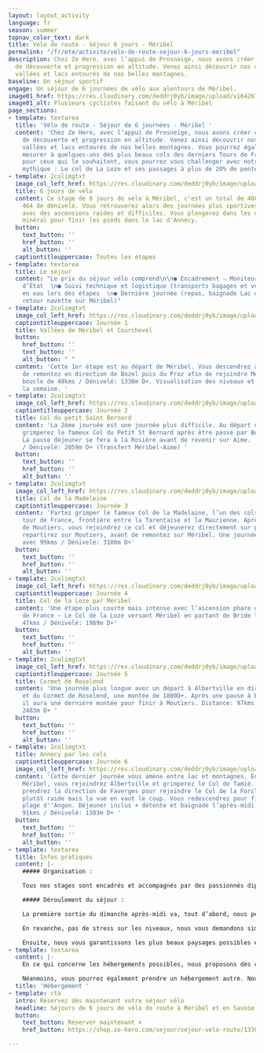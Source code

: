 ```yaml
---
layout: layout_activity
language: fr
season: summer
topnav_color_text: dark
title: Vélo de route - Séjour 6 jours - Méribel
permalink: "/fr/ete/activite/velo-de-route-sejour-6-jours-meribel"
description: Chez Ze Hero, avec l’appui de Prosneige, nous avons créer ce séjour vélo
  de découverte et progression en altitude. Venez ainsi découvrir nos différentes
  vallées et lacs entourés de nos belles montagnes.
baseline: Un séjour sportif
engage: Un séjour de 6 journées de vélo aux alentours de Méribel.
image01_href: https://res.cloudinary.com/deddrj0yb/image/upload/v1642671861/website/summer/viktor-bystrov-Gi0OMNguFaw-unsplash_mekt50.jpg
image01_alt: Plusieurs cyclistes faisant du vélo à Méribel
page_sections:
- template: textarea
  title: 'Vélo de route - Séjour de 6 journées - Méribel '
  content: 'Chez Ze Hero, avec l’appui de Prosneige, nous avons créer ce séjour vélo
    de découverte et progression en altitude. Venez ainsi découvrir nos différentes
    vallées et lacs entourés de nos belles montagnes. Vous pourrez également vous
    mesurer à quelques-uns des plus beaux cols des derniers Tours de France. Par ailleurs,
    pour ceux qui le souhaitent, vous pourrez vous challenger avec notre col devenu
    mythique : Le col de La Loze et ses passages à plus de 20% de pente.'
- template: 2colimgtxt
  image_col_left_href: https://res.cloudinary.com/deddrj0yb/image/upload/v1643194501/website/V%C3%A9lo/parcours-etoile_ubxtjh.png
  title: 6 jours de vélo
  content: Ce stage de 6 jours de vélo à Méribel, c'est un total de 466km avec 12
    464 de dénivelé. Vous retrouverez alors des journées plus sportives que d'autres
    avec des ascensions raides et difficiles. Vous plongerez dans les décors montagneux,
    minéral pour finir les pieds dans le lac d'Annecy.
  button:
    text_button: ''
    href_button: ''
    alt_button: ''
  captiontitleuppercase: Toutes les étapes
- template: textarea
  title: Le séjour
  content: "Le prix du séjour vélo comprend\n\n● Encadrement – Moniteurs diplômés
    d’État  \n● Suivi technique et logistique (transports bagages et vélos)  \n● Ravitaillement
    en eau lors des étapes  \n● Dernière journée (repas, baignade Lac d’Annecy et
    retour navette sur Méribel)"
- template: 2colimgtxt
  image_col_left_href: https://res.cloudinary.com/deddrj0yb/image/upload/v1643189945/website/V%C3%A9lo/collage1_fmakyp.png
  captiontitleuppercase: Journée 1
  title: Vallées de Méribel et Courchevel
  button:
    href_button: ''
    text_button: ''
    alt_button: " "
  content: 'Cette 1er étape est au départ de Méribel. Vous descendrez à Moutiers afin
    de remontez en direction de Bozel puis du Praz afin de rejoindre Méribel. Une
    boucle de 48kms / Dénivelé: 1330m D+. Visualisation des niveaux et lancement de
    la semaine. '
- template: 2colimgtxt
  image_col_left_href: https://res.cloudinary.com/deddrj0yb/image/upload/v1643189946/website/V%C3%A9lo/collage2_ilhebt.png
  captiontitleuppercase: Journée 2
  title: Col du petit Saint Bernard
  content: 'La 2ème journée est une journée plus difficile. Au départ d''Aime, vous
    grimperez le fameux Col du Petit St Bernard après être passé par Bourg St Maurice.
    La pause déjeuner se fera à la Rosière avant de revenir sur Aime.  Distance: 84kms
    / Dénivelé: 2059m D+ (Transfert Méribel-Aime) '
  button:
    text_button: ''
    href_button: ''
    alt_button: ''
- template: 2colimgtxt
  image_col_left_href: https://res.cloudinary.com/deddrj0yb/image/upload/v1643189946/website/V%C3%A9lo/collage3_vnw1tf.png
  title: Col de la Madeleine
  captiontitleuppercase: Journée 3
  content: 'Partez grimper le fameux Col de la Madelaine, l’un des cols connus du
    tour de France, frontière entre la Tarentaise et la Maurienne. Après un départ
    de Moutiers, vous rejoindrez ce col et déjeunerez directement sur place. Vous
    repartirez sur Moutiers, avant de remontez sur Méribel. Une journée difficile
    avec 99kms / Dénivelé: 3100m D+'
  button:
    text_button: ''
    href_button: ''
    alt_button: ''
- template: 2colimgtxt
  image_col_left_href: https://res.cloudinary.com/deddrj0yb/image/upload/v1643189946/website/V%C3%A9lo/collage4_vbcw2p.png
  captiontitleuppercase: Journée 4
  title: Col de la Loze par Méribel
  content: 'Une étape plus courte mais intense avec l’ascension phare du dernier Tour
    de France – Le Col de la Loze versant Méribel en partant de Bride les Bains:  Distance:
    47kms / Dénivelé: 1989m D+'
  button:
    text_button: ''
    href_button: ''
    alt_button: ''
- template: 2colimgtxt
  image_col_left_href: https://res.cloudinary.com/deddrj0yb/image/upload/v1643189946/website/V%C3%A9lo/collage5_ul9hd3.png
  captiontitleuppercase: Journée 5
  title: Cormet de Roselend
  content: 'Une journée plus longue avec un départ à Albertville en direction du Beaufortin
    et du Cormet de Roselend, une montée de 1800D+. Après une pause à Bourg St Maurice,
    il aura une dernière montée pour finir à Moutiers. Distance: 97kms / Dénivelé:
    2483m D+ '
  button:
    text_button: ''
    href_button: ''
    alt_button: ''
- template: 2colimgtxt
  title: Annecy par les cols
  captiontitleuppercase: Journée 6
  image_col_left_href: https://res.cloudinary.com/deddrj0yb/image/upload/v1643189946/website/V%C3%A9lo/collage6_wuyrnq.png
  content: 'Cette dernier journée vous amène entre lac et montagnes. En partant de
    Méribel, vous rejoindrez Albertville et grimperez le Col de Tamié. Ensuite, vous
    prendrez la direction de Faverges pour rejoindre le Col de la Forclaz qui sera
    plutôt raide mais la vue en vaut le coup. Vous redescendrez pour finir sur la
    plage d''Angon. Déjeuner inclus + détente et baignade l’après-midi. Distance:
    91kms / Dénivelé: 1503m D+ '
  button:
    text_button: ''
    href_button: ''
    alt_button: ''
- template: textarea
  title: Infos pratiques
  content: |-
    ##### Organisation :

    Tous nos stages sont encadrés et accompagnés par des passionnés diplômés d’état. Premièrement, nous nous occupons de vos transferts sur certaines étapes en véhicule. Ensuite, les suivis techniques et logistiques complets sont également réalisés chaque jour par nos véhicules. Enfin, les ravitaillements sont prévus sur chacun des parcours avec des paniers repas préparés le matin de chaque sortie, un entretien technique des vélos les soirs suivant les besoins de chacun, un briefing de chaque sortie la veille mais aussi un coaching individualisés suivant les attentes et progressions de chacun.

    ##### Déroulement du séjour :

    La première sortie du dimanche après-midi va, tout d’abord, nous permettre de nous connaître, de discuter des différentes attentes mais aussi des options qui s’offrent à nous sur la semaine en fonction des niveaux relevés et des conditions météorologiques.

    En revanche, pas de stress sur les niveaux, nous vous demandons simplement une expérience de vélo de route avec un peu de dénivelé et, également, d’arriver avec un foncier suffisant pour tenir physiquement sur 6 jours. Par exemple, nous recommandons un minimum de 1000 kms dans les jambes et 10.000 m de dénivelé avant de nous rejoindre. Lors de la première journée, nous verrons toutefois si il y a de grosses différences de niveaux et si nous devrons adapter les groupes et les sorties.

    Ensuite, nous vous garantissons les plus beaux paysages possibles et une belle ambiance pour que votre séjour soit le meilleur possible. Au programme des stages autour du lac d’Annecy, du Cormet de Roseland, Col du petit Saint Bernard, Col de la Madeleine… Des déjeuners tous ensemble avec des points de vue à couper le souffle. Suivant les sorties, vous aurez également des options bis plus ou moins difficiles afin d’être en phase avec vos attentes.
- template: textarea
  content: |-
    En ce qui concerne les hébergements possibles, nous proposons des chambres en chalet de standing : tarif à la chambre (1 à 2 personnes) avec des prix intéressants en période estivale notamment. Finalement, notre objectif est de passer un maximum de temps ensemble. C’est pour cela que nous souhaitons que nous puissions prendre les repas du soir ensemble et, ainsi, que nos discussions tournent autour de notre passion mais pas seulement.

    Néanmoins, vous pourrez également prendre un hébergement autre. Nous sommes alors là pour vous conseiller si vous souhaitez des appartements ou des prestations hôtelières précises.
  title: 'Hébergement '
- template: cta
  intro: Réservez dès maintenant votre séjour vélo
  headline: Séjours de 6 jours de vélo de route à Méribel et en Savoie
  button:
    text_button: Réserver maintenant >
    href_button: https://shop.ze-hero.com/sejour/sejour-velo-route/13306-sejour-meribel-en-velo-6-jours-activite-ze-hero

---
```

